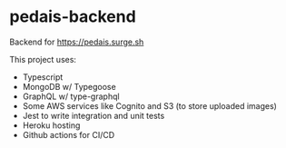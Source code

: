 # pedais-backend

Backend for https://pedais.surge.sh

This project uses:
- Typescript
- MongoDB w/ Typegoose 
- GraphQL w/ type-graphql
- Some AWS services like Cognito and S3 (to store uploaded images)
- Jest to write integration and unit tests
- Heroku hosting
- Github actions for CI/CD
